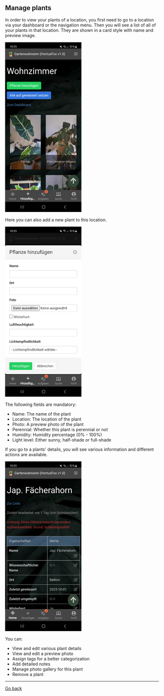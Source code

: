 ## Manage plants

In order to view your plants of a location, you first need to go to a location via your dashboard or the navigation menu.
Then you will see a list of all of your plants in that location. They are shown in a card style with name and preview image.

<img src="gfx/Screenshot_20231006_103520_HortusFox.jpg" alt="screenshot" width="250"/>

Here you can also add a new plant to this location.

<img src="gfx/Screenshot_20231006_103505_HortusFox.jpg" alt="screenshot" width="250"/>

The following fields are mandatory:
- Name: The name of the plant
- Location: The location of the plant
- Photo: A preview photo of the plant
- Perennial: Whether this plant is perennial or not
- Humidity: Humidity percentage (0% - 100%)
- Light level: Either sunny, half-shade or full-shade

If you go to a plants' details, you will see various information and different actions are available.

<img src="gfx/Screenshot_20231006_103542_HortusFox.jpg" alt="screenshot" width="250"/>

You can:
- View and edit various plant details
- View and edit a preview photo
- Assign tags for a better categorization
- Add detailed notes
- Manage photo gallery for this plant
- Remove a plant

<p><hr/></p>

[Go back](index.md)